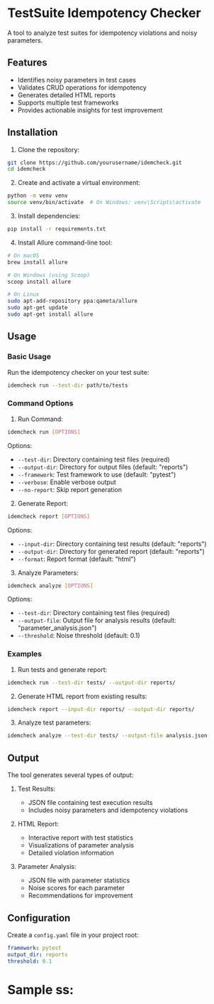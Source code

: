 # TestSuite Idempotency Checker

A tool to analyze test suites for idempotency violations and noisy parameters.

## Features

- Identifies noisy parameters in test cases
- Validates CRUD operations for idempotency
- Generates detailed HTML reports
- Supports multiple test frameworks
- Provides actionable insights for test improvement

## Installation

1. Clone the repository:
```bash
git clone https://github.com/yourusername/idemcheck.git
cd idemcheck
```

2. Create and activate a virtual environment:
```bash
python -m venv venv
source venv/bin/activate  # On Windows: venv\Scripts\activate
```

3. Install dependencies:
```bash
pip install -r requirements.txt
```

4. Install Allure command-line tool:
```bash
# On macOS
brew install allure

# On Windows (using Scoop)
scoop install allure

# On Linux
sudo apt-add-repository ppa:qameta/allure
sudo apt-get update
sudo apt-get install allure
```

## Usage

### Basic Usage

Run the idempotency checker on your test suite:

```bash
idemcheck run --test-dir path/to/tests
```

### Command Options

1. Run Command:
```bash
idemcheck run [OPTIONS]
```
Options:
- `--test-dir`: Directory containing test files (required)
- `--output-dir`: Directory for output files (default: "reports")
- `--framework`: Test framework to use (default: "pytest")
- `--verbose`: Enable verbose output
- `--no-report`: Skip report generation

2. Generate Report:
```bash
idemcheck report [OPTIONS]
```
Options:
- `--input-dir`: Directory containing test results (default: "reports")
- `--output-dir`: Directory for generated report (default: "reports")
- `--format`: Report format (default: "html")

3. Analyze Parameters:
```bash
idemcheck analyze [OPTIONS]
```
Options:
- `--test-dir`: Directory containing test files (required)
- `--output-file`: Output file for analysis results (default: "parameter_analysis.json")
- `--threshold`: Noise threshold (default: 0.1)

### Examples

1. Run tests and generate report:
```bash
idemcheck run --test-dir tests/ --output-dir reports/
```

2. Generate HTML report from existing results:
```bash
idemcheck report --input-dir reports/ --output-dir reports/
```

3. Analyze test parameters:
```bash
idemcheck analyze --test-dir tests/ --output-file analysis.json
```

## Output

The tool generates several types of output:

1. Test Results:
   - JSON file containing test execution results
   - Includes noisy parameters and idempotency violations

2. HTML Report:
   - Interactive report with test statistics
   - Visualizations of parameter analysis
   - Detailed violation information

3. Parameter Analysis:
   - JSON file with parameter statistics
   - Noise scores for each parameter
   - Recommendations for improvement

## Configuration

Create a `config.yaml` file in your project root:

```yaml
framework: pytest
output_dir: reports
threshold: 0.1
```
# Sample ss:
